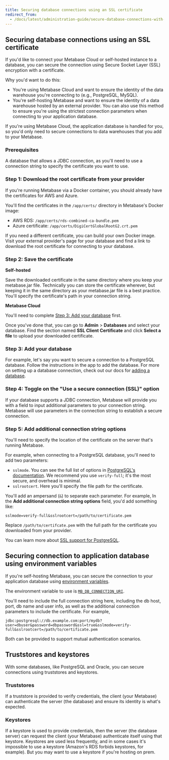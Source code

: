 ```yaml
---
title: Securing database connections using an SSL certificate
redirect_from:
  - /docs/latest/administration-guide/secure-database-connections-with-ssl-certificates
---
```


## Securing database connections using an SSL certificate

If you'd like to connect your Metabase Cloud or self-hosted instance to a database, you can secure the connection using Secure Socket Layer (SSL) encryption with a certificate.

Why you'd want to do this:

- You're using Metabase Cloud and want to ensure the identity of the data warehouse you're connecting to (e.g., PostgreSQL, MySQL).
- You're self-hosting Metabase and want to ensure the identity of a data warehouse hosted by an external provider. You can also use this method to ensure you're using the strictest connection parameters when connecting to your application database.

If you're using Metabase Cloud, the application database is handled for you, so you'd only need to secure connections to data warehouses that you add to your Metabase.

### Prerequisites

A database that allows a JDBC connection, as you'll need to use a connection string to specify the certificate you want to use.

### Step 1: Download the root certificate from your provider

If you're running Metabase via a Docker container, you should already have the certificates for AWS and Azure.

You'll find the certificates in the `/app/certs/` directory in Metabase's Docker image:

- AWS RDS: `/app/certs/rds-combined-ca-bundle.pem`
- Azure certificate: `/app/certs/DigiCertGlobalRootG2.crt.pem`

If you need a different certificate, you can build your own Docker image. Visit your external provider's page for your database and find a link to download the root certificate for connecting to your database.

### Step 2: Save the certificate

**Self-hosted**

Save the downloaded certificate in the same directory where you keep your metabase.jar file. Technically you can store the certificate wherever, but keeping it in the same directory as your metabase.jar file is a best practice. You'll specify the certificate's path in your connection string.

**Metabase Cloud**

You'll need to complete [Step 3: Add your database](#step-3-add-your-database) first.

Once you've done that, you can go to **Admin** > **Databases** and select your database. Find the section named **SSL Client Certificate** and click **Select a file** to upload your downloaded certificate.

### Step 3: Add your database

For example, let's say you want to secure a connection to a PostgreSQL database. Follow the instructions in the app to add the database. For more on setting up a database connection, check out our docs for [adding a database](./connecting.md).

### Step 4: Toggle on the "Use a secure connection (SSL)" option

If your database supports a JDBC connection, Metabase will provide you with a field to input additional parameters to your connection string. Metabase will use parameters in the connection string to establish a secure connection.

### Step 5: Add additional connection string options

You'll need to specify the location of the certificate on the server that's running Metabase.

For example, when connecting to a PostgreSQL database, you'll need to add two parameters:

- `sslmode`. You can see the full list of options in [PostgreSQL's documentation](https://jdbc.postgresql.org/documentation/head/ssl-client.html). We recommend you use `verify-full`; it's the most secure, and overhead is minimal.
- `sslrootcert`. Here you'll specify the file path for the certificate.

You'll add an ampersand (`&`) to separate each parameter. For example, In the **Add additional connection string options** field, you'd add something like:

```
sslmode=verify-full&sslrootcert=/path/to/certificate.pem
```

Replace `/path/to/certifcate.pem` with the full path for the certificate you downloaded from your provider.

You can learn more about [SSL support for PostgreSQL](https://www.postgresql.org/docs/current/libpq-ssl.html).

## Securing connection to application database using environment variables

If you're self-hosting Metabase, you can secure the connection to your application database using [environment variables](../operations-guide/environment-variables.md).

The environment variable to use is [`MB_DB_CONNECTION_URI`](../operations-guide/environment-variables.md#mb_db_connection_uri).

You'll need to include the full connection string here, including the db host, port, db name and user info, as well as the additional connection parameters to include the certificate. For example,

```
jdbc:postgresql://db.example.com:port/mydb?user=dbuser&password=dbpassword&ssl=true&sslmode=verify-full&sslrootcert=/path/to/certificate.pem
```
Both can be provided to support mutual authentication scenarios.

## Truststores and keystores

With some databases, like PostgreSQL and Oracle, you can secure connections using truststores and keystores.

### Truststores

If a truststore is provided to verify credentials, the client (your Metabase) can authenticate the server (the database) and ensure its identity is what's expected.

### Keystores

If a keystore is used to provide credentials, then the server (the database server) can request the client (your Metabase) authenticate itself using that keystore. Keystores are used less frequently, and in some cases it's impossible to use a keystore (Amazon's RDS forbids keystores, for example). But you may want to use a keystore if you're hosting on prem.
